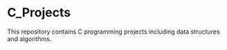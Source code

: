 # C_Projects
This repository contains C programming projects including data structures and algorithms.
